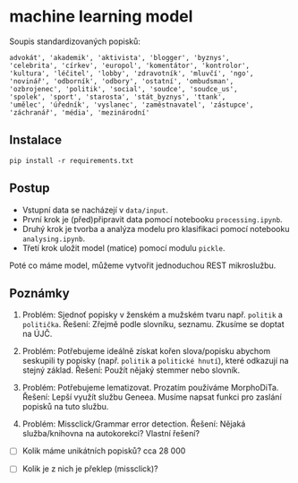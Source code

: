 # machine learning model

Soupis standardizovaných popisků:

```text
advokát', 'akademik', 'aktivista', 'blogger', 'byznys', 
'celebrita', 'církev', 'europol', 'komentátor', 'kontrolor', 
'kultura', 'léčitel', 'lobby', 'zdravotník', 'mluvčí', 'ngo', 
'novinář', 'odborník', 'odbory', 'ostatní', 'ombudsman', 
'ozbrojenec', 'politik', 'social', 'soudce', 'soudce_us', 
'spolek', 'sport', 'starosta', 'stát_byznys', 'ttank', 
'umělec', 'úředník', 'vyslanec', 'zaměstnavatel', 'zástupce', 
'záchranář', 'média', 'mezinárodní'
```

## Instalace

```shell
pip install -r requirements.txt
```

## Postup

- Vstupní data se nacházejí v `data/input`.
- První krok je (před)připravit data pomocí notebooku `processing.ipynb`.
- Druhý krok je tvorba a analýza modelu pro klasifikaci pomocí notebooku `analysing.ipynb`.
- Třetí krok uložit model (matice) pomocí modulu `pickle`.

Poté co máme model, můžeme vytvořit jednoduchou REST mikroslužbu.

## Poznámky

1. Problém: Sjednoť popisky v ženském a mužském tvaru např. `politik` a `politička`.
   Řešení: Zřejmě podle slovníku, seznamu. Zkusíme se doptat na ÚJČ.

2. Problém: Potřebujeme ideálně získat kořen slova/popisku abychom seskupili ty popisky (např. `politik` a `politické hnutí`), které odkazují na stejný základ.
   Řešení: Použít nějaký stemmer nebo slovník.

3. Problém: Potřebujeme lematizovat. Prozatím používáme MorphoDiTa.
   Řešení: Lepší využít službu Geneea. Musíme napsat funkci pro zaslání popisků na tuto službu.

4. Problém: Missclick/Grammar error detection.
   Řešení: Nějaká služba/knihovna na autokorekci? Vlastní řešení?

- [ ] Kolik máme unikátních popisků? cca 28 000
- [ ] Kolik je z nich je překlep (missclick)?
  